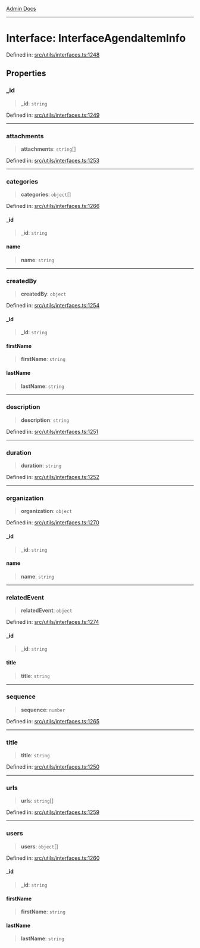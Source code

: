 [Admin Docs](/)

***

# Interface: InterfaceAgendaItemInfo

Defined in: [src/utils/interfaces.ts:1248](https://github.com/PalisadoesFoundation/talawa-admin/blob/main/src/utils/interfaces.ts#L1248)

## Properties

### \_id

> **\_id**: `string`

Defined in: [src/utils/interfaces.ts:1249](https://github.com/PalisadoesFoundation/talawa-admin/blob/main/src/utils/interfaces.ts#L1249)

***

### attachments

> **attachments**: `string`[]

Defined in: [src/utils/interfaces.ts:1253](https://github.com/PalisadoesFoundation/talawa-admin/blob/main/src/utils/interfaces.ts#L1253)

***

### categories

> **categories**: `object`[]

Defined in: [src/utils/interfaces.ts:1266](https://github.com/PalisadoesFoundation/talawa-admin/blob/main/src/utils/interfaces.ts#L1266)

#### \_id

> **\_id**: `string`

#### name

> **name**: `string`

***

### createdBy

> **createdBy**: `object`

Defined in: [src/utils/interfaces.ts:1254](https://github.com/PalisadoesFoundation/talawa-admin/blob/main/src/utils/interfaces.ts#L1254)

#### \_id

> **\_id**: `string`

#### firstName

> **firstName**: `string`

#### lastName

> **lastName**: `string`

***

### description

> **description**: `string`

Defined in: [src/utils/interfaces.ts:1251](https://github.com/PalisadoesFoundation/talawa-admin/blob/main/src/utils/interfaces.ts#L1251)

***

### duration

> **duration**: `string`

Defined in: [src/utils/interfaces.ts:1252](https://github.com/PalisadoesFoundation/talawa-admin/blob/main/src/utils/interfaces.ts#L1252)

***

### organization

> **organization**: `object`

Defined in: [src/utils/interfaces.ts:1270](https://github.com/PalisadoesFoundation/talawa-admin/blob/main/src/utils/interfaces.ts#L1270)

#### \_id

> **\_id**: `string`

#### name

> **name**: `string`

***

### relatedEvent

> **relatedEvent**: `object`

Defined in: [src/utils/interfaces.ts:1274](https://github.com/PalisadoesFoundation/talawa-admin/blob/main/src/utils/interfaces.ts#L1274)

#### \_id

> **\_id**: `string`

#### title

> **title**: `string`

***

### sequence

> **sequence**: `number`

Defined in: [src/utils/interfaces.ts:1265](https://github.com/PalisadoesFoundation/talawa-admin/blob/main/src/utils/interfaces.ts#L1265)

***

### title

> **title**: `string`

Defined in: [src/utils/interfaces.ts:1250](https://github.com/PalisadoesFoundation/talawa-admin/blob/main/src/utils/interfaces.ts#L1250)

***

### urls

> **urls**: `string`[]

Defined in: [src/utils/interfaces.ts:1259](https://github.com/PalisadoesFoundation/talawa-admin/blob/main/src/utils/interfaces.ts#L1259)

***

### users

> **users**: `object`[]

Defined in: [src/utils/interfaces.ts:1260](https://github.com/PalisadoesFoundation/talawa-admin/blob/main/src/utils/interfaces.ts#L1260)

#### \_id

> **\_id**: `string`

#### firstName

> **firstName**: `string`

#### lastName

> **lastName**: `string`
